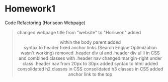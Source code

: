 # Homework1

Code Refactoring (Horiseon Webpage)

>changed webpage title from "website" to "Horiseon"
>added <header>within the body parent
>added <nav> syntax to header 
>fixed anchor links (Search Engine Optimization wasn't working)
>removed .header div ul and .header div ul li in CSS and combined classes with .header nav
>changed marigin-right under class .header nav from 20px to 30px
>added <content> syntax to html
>added <footer>
>consolidated h2 classes in CSS
>consolidated h3 classes in CSS
>added anchor link to the top